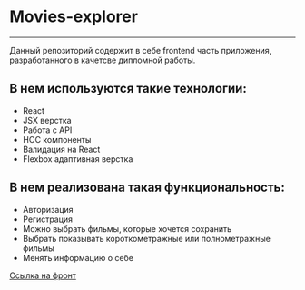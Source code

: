 # Movies-explorer
___
Данный репозиторий содержит в себе frontend часть приложения, 
разработанного в качетсве дипломной работы.

## В нем используются такие технологии:

- React
- JSX верстка
- Работа с API
- НОС компоненты
- Валидация на React
- Flexbox адаптивная верстка

## В нем реализована такая функциональность:

- Авторизация
- Регистрация
- Можно выбрать фильмы, которые хочется сохранить
- Выбрать показывать короткометражные или полнометражные фильмы
- Менять информацию о себе

[Ссылка на фронт](https://aboutfilms.nomoredomains.work/)
